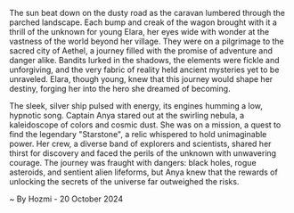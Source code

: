 
The sun beat down on the dusty road as the caravan lumbered through the parched landscape.  Each bump and creak of the wagon brought with it a thrill of the unknown for young Elara, her eyes wide with wonder at the vastness of the world beyond her village.  They were on a pilgrimage to the sacred city of Aethel, a journey filled with the promise of adventure and danger alike.  Bandits lurked in the shadows, the elements were fickle and unforgiving, and the very fabric of reality held ancient mysteries yet to be unraveled.  Elara, though young, knew that this journey would shape her destiny, forging her into the hero she dreamed of becoming.

The sleek, silver ship pulsed with energy, its engines humming a low, hypnotic song.  Captain Anya stared out at the swirling nebula, a kaleidoscope of colors and cosmic dust.  She was on a mission, a quest to find the legendary "Starstone", a relic whispered to hold unimaginable power.  Her crew, a diverse band of explorers and scientists, shared her thirst for discovery and faced the perils of the unknown with unwavering courage.  The journey was fraught with dangers:  black holes, rogue asteroids, and sentient alien lifeforms, but Anya knew that the rewards of unlocking the secrets of the universe far outweighed the risks. 

~ By Hozmi - 20 October 2024
